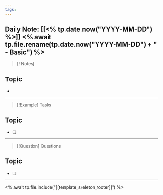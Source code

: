 ```yaml
---
tags:
---
```

Daily Note: [[<% tp.date.now("YYYY-MM-DD") %>]]
<% await tp.file.rename(tp.date.now("YYYY-MM-DD") + " - Basic") %>
---
> [! Notes]
## Topic
- 
---
> [!Example] Tasks
## Topic
- [ ]
---
> [!Question] Questions
## Topic
- [ ]
---
<% await tp.file.include("[[template_skeleton_footer]]") %>